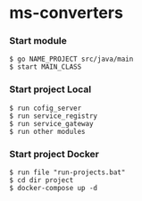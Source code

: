 # ms-converters

### Start module

    $ go NAME_PROJECT src/java/main
    $ start MAIN_CLASS
    
### Start project Local

    $ run cofig_server
    $ run service_registry
    $ run service_gateway
    $ run other modules

### Start project Docker

    $ run file "run-projects.bat"
    $ cd dir project
    $ docker-compose up -d
 
